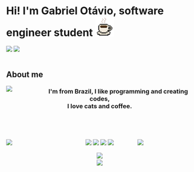 <h1>Hi! I'm Gabriel Otávio, software engineer student <img width="50" src="./assets/coffee.png"/></h1>

<!-- Github Stats -->
<div>
  <img width="50%" src="https://github-readme-stats.vercel.app/api?username=otaviobiel&theme=midnight-purple&show_icons=true&hide_border=true&count_private=true" />
  <img width="42%" src="https://github-readme-stats.vercel.app/api/top-langs/?username=otaviobiel&theme=midnight-purple&show_icons=true&hide_border=true&layout=compact"/>
</div><br>

<!-- About me -->
<div style="display: inline_block;">

  ## About me

  <img width="100" align="left" src="https://media.giphy.com/media/I3rbjijgss7D2Oab2A/giphy.gif?cid=790b7611igvdem1n41b2nqhxljb9li56lgu281c69gw2m7gu&ep=v1_stickers_search&rid=giphy.gif&ct=s" />
  <h3 align="center">I'm from Brazil, I like programming and creating codes,<br>I love cats and coffee.</h3>
</div><br>

  ##

<!-- Languages -->
<div align="center" style="display: inline_block;"><br>
  <div align="center">
    <img align="left" width="150" src="https://media3.giphy.com/media/v1.Y2lkPTc5MGI3NjExanVwYXhibGs4dGpiM2YzcmszYm4xZ3l2aDNzZ3ZrOTdlNHQ4dDBteSZlcD12MV9pbnRlcm5hbF9naWZfYnlfaWQmY3Q9cw/y6h7gz0Xi9iTF6qLmR/giphy.gif"/>
    <img width="50" src="https://cdn.jsdelivr.net/gh/devicons/devicon@latest/icons/html5/html5-original.svg" />
    <img width="50" src="https://cdn.jsdelivr.net/gh/devicons/devicon@latest/icons/css3/css3-original.svg" />
    <img width="50" src="https://cdn.jsdelivr.net/gh/devicons/devicon@latest/icons/javascript/javascript-original.svg" />
    <img width="50" src="https://cdn.jsdelivr.net/gh/devicons/devicon@latest/icons/python/python-original.svg" />
    <img align="right" width="150" src="https://media3.giphy.com/media/v1.Y2lkPTc5MGI3NjExanVwYXhibGs4dGpiM2YzcmszYm4xZ3l2aDNzZ3ZrOTdlNHQ4dDBteSZlcD12MV9pbnRlcm5hbF9naWZfYnlfaWQmY3Q9cw/y6h7gz0Xi9iTF6qLmR/giphy.gif"/>
  </div>
</div><br>

<!-- Links -->
<div align="center">
  	<a href=""><img src="https://img.shields.io/badge/Instagram-%23E4405F.svg?style=for-the-badge&logo=Instagram&logoColor=white"></a>
</div>


<div align="center">
    <img width="100" src="https://media.giphy.com/media/6KirhLJyR7oMcwgJQk/giphy.gif?cid=ecf05e47oun51odh4zehnwwlokwsn0t490s6tng1na81fxho&ep=v1_stickers_search&rid=giphy.gif&ct=s"/>
</div>


